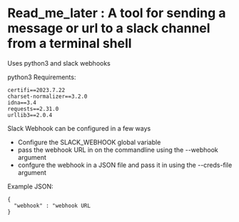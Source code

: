 # Read_me_later : A tool for sending a message or url to a slack channel from a terminal shell


Uses python3 and slack webhooks

python3 Requirements:
```
certifi==2023.7.22
charset-normalizer==3.2.0
idna==3.4
requests==2.31.0
urllib3==2.0.4
```

Slack Webhook can be configured in a few ways
* Configure the SLACK_WEBHOOK global variable
* pass the webhook URL in on the commandline using the --webhook argument
* confgure the webhook in a JSON file and pass it  in using the --creds-file argument

Example JSON:
```
{
  "webhook" : "webhook URL
}

```
